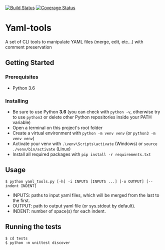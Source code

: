 [![Build Status](https://travis-ci.org/thecodingmachine/yaml-tools.svg?branch=master)](https://travis-ci.org/thecodingmachine/yaml-tools)
[![Coverage Status](https://coveralls.io/repos/github/thecodingmachine/yaml-tools/badge.svg?branch=master)](https://coveralls.io/github/thecodingmachine/yaml-tools?branch=master)

# Yaml-tools

A set of CLI tools to manipulate YAML files (merge, edit, etc...) with comment preservation 

## Getting Started

### Prerequisites
- Python 3.6

### Installing
- Be sure to use Python **3.6** (you can check with `python -v`, otherwise try to use `python3` or delete other Python repositories inside your PATH variable)
- Open a terminal on this project's root folder
- Create a virtual environment with `python -m venv venv` (or `python3 -m venv venv`)
- Activate your venv with `.\venv\Scripts\activate` (Windows) or `source ./venv/bin/activate` (Linux)
- Install all required packages with `pip install -r requirements.txt`

## Usage
```
$ python yaml_tools.py [-h] -i INPUTS [INPUTS ...] [-o OUTPUT] [--indent INDENT]
```
- INPUTS: paths to input yaml files, which will be merged from the last to the first.
- OUTPUT: path to output yaml file (or sys.stdout by default).
- INDENT: number of space(s) for each indent.

## Running the tests
```
$ cd tests
$ python -m unittest discover
```
##
